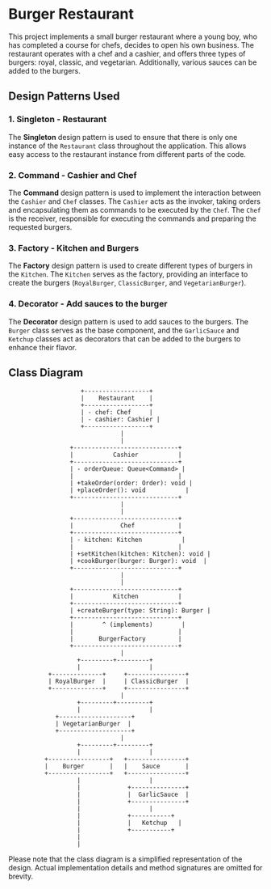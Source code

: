# Burger Restaurant

This project implements a small burger restaurant where a young boy, who has completed a course for chefs, decides to open his own business. The restaurant operates with a chef and a cashier, and offers three types of burgers: royal, classic, and vegetarian. Additionally, various sauces can be added to the burgers.

## Design Patterns Used

### 1. Singleton - Restaurant
The **Singleton** design pattern is used to ensure that there is only one instance of the `Restaurant` class throughout the application. This allows easy access to the restaurant instance from different parts of the code.

### 2. Command - Cashier and Chef
The **Command** design pattern is used to implement the interaction between the `Cashier` and `Chef` classes. The `Cashier` acts as the invoker, taking orders and encapsulating them as commands to be executed by the `Chef`. The `Chef` is the receiver, responsible for executing the commands and preparing the requested burgers.

### 3. Factory - Kitchen and Burgers
The **Factory** design pattern is used to create different types of burgers in the `Kitchen`. The `Kitchen` serves as the factory, providing an interface to create the burgers (`RoyalBurger`, `ClassicBurger`, and `VegetarianBurger`).

### 4. Decorator - Add sauces to the burger
The **Decorator** design pattern is used to add sauces to the burgers. The `Burger` class serves as the base component, and the `GarlicSauce` and `Ketchup` classes act as decorators that can be added to the burgers to enhance their flavor.

## Class Diagram

```
                    +------------------+
                    |    Restaurant    |
                    +------------------+
                    | - chef: Chef     |
                    | - cashier: Cashier |
                    +------------------+
                               |
                               |
                 +-----------------------------+
                 |           Cashier           |
                 +-----------------------------+
                 | - orderQueue: Queue<Command> |
                 |                             |
                 | +takeOrder(order: Order): void |
                 | +placeOrder(): void           |
                 +-----------------------------+
                               |
                               |
                 +-----------------------------+
                 |             Chef            |
                 +-----------------------------+
                 | - kitchen: Kitchen           |
                 |                             |
                 | +setKitchen(kitchen: Kitchen): void |
                 | +cookBurger(burger: Burger): void  |
                 +-----------------------------+
                               |
                               |
                 +-----------------------------+
                 |           Kitchen           |
                 +-----------------------------+
                 | +createBurger(type: String): Burger |
                 +-----------------------------+
                 |        ^ (implements)        |
                 |                             |
                 |       BurgerFactory         |
                 +-----------------------------+
                               |
                   +---------+---------+
                   |                   |
           +--------------+     +----------------+
           | RoyalBurger  |     | ClassicBurger  |
           +--------------+     +----------------+
                               |
                   +---------+---------+
                   |                   |
             +--------------------+
             | VegetarianBurger  |
             +--------------------+
                               |
                   +---------+---------+
                   |                   |
          +-----------------+   +----------------+
          |    Burger       |   |    Sauce       |
          +-----------------+   +----------------+
                   |                   |
                   |             +---------------+
                   |             |  GarlicSauce  |
                   |             +---------------+
                   |                   |
                   |             +-----------+
                   |             |   Ketchup   |
                   |             +-----------+
                   |                   
                   |
```

Please note that the class diagram is a simplified representation of the design. Actual implementation details and method signatures are omitted for brevity.
